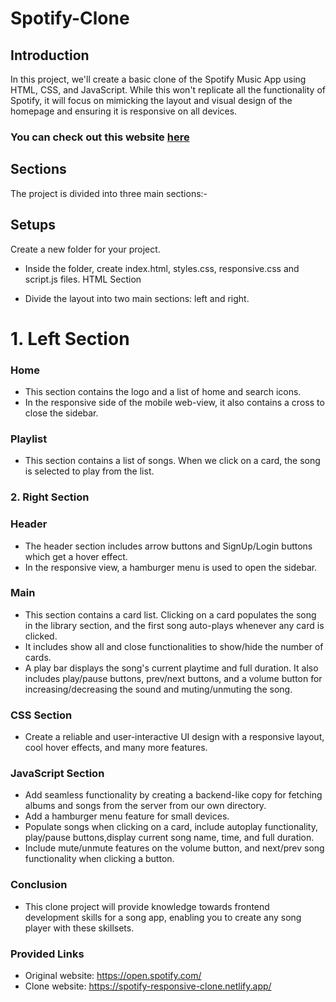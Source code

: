 # Spotify-Clone

## Introduction
In this project, we'll create a basic clone of the Spotify Music App using HTML, CSS, and JavaScript. While this won't replicate all the functionality of Spotify, it will focus on mimicking the layout and visual design of the homepage and ensuring it is responsive on all devices.

### You can check out this website [here](https://spotify-clone-woad-delta.vercel.app/)
## Sections
The project is divided into three main sections:-

## Setups

Create a new folder for your project.
- Inside the folder, create index.html, styles.css, responsive.css and script.js files.
HTML Section

- Divide the layout into two main sections: left and right.

# 1. Left Section

### Home
  - This section contains the logo and a list of home and search icons.
  - In the responsive side of the mobile web-view, it also contains a cross to close the sidebar.
  
### Playlist
  - This section contains a list of songs. When we click on a card, the song is selected to play from the list.
  
### 2. Right Section
### Header
  - The header section includes arrow buttons and SignUp/Login buttons which get a hover effect.
  - In the responsive view, a hamburger menu is used to open the sidebar.
  
### Main
  - This section contains a card list. Clicking on a card populates the song in the library section, and the first song auto-plays whenever any card is clicked.
  - It includes show all and close functionalities to show/hide the number of cards.
  - A play bar displays the song's current playtime and full duration. It also includes play/pause buttons, prev/next 
    buttons, and a volume button for increasing/decreasing the sound and muting/unmuting the song.

### CSS Section
- Create a reliable and user-interactive UI design with a responsive layout, cool hover effects, and many more features.

### JavaScript Section
  - Add seamless functionality by creating a backend-like copy for fetching albums and songs from the server from our own 
    directory.
  - Add a hamburger menu feature for small devices.
  - Populate songs when clicking on a card, include autoplay functionality, play/pause buttons,display current song name,        time, and full duration.
  - Include mute/unmute features on the volume button, and next/prev song functionality when clicking a button.

### Conclusion
  - This clone project will provide knowledge towards frontend development skills for a song app, enabling you to create any     song player with these skillsets.

### Provided Links
  - Original website: https://open.spotify.com/
  - Clone website: https://spotify-responsive-clone.netlify.app/
